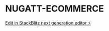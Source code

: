 # NUGATT-ECOMMERCE

[Edit in StackBlitz next generation editor ⚡️](https://stackblitz.com/~/github.com/PepeMuniz/NUGATT-ECOMMERCE)